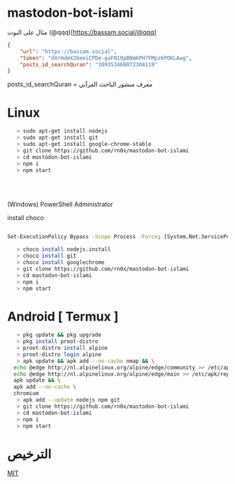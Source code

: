 # mastodon-bot-islami

مثال على البوت (@qqq)[https://bassam.social/@qqq]

```json
{
    "url": "https://bassam.social",
    "token": "dXrHdmX2beeiCPDe-gaFN10pBNmKPH7FMpz6POKLAwg",
    "posts_id_searchQuran": "109353466072304119"
}
```

posts_id_searchQuran = معرف منشور الباحث القرآني

# Linux


```bash
   > sudo apt-get install nodejs
   > sudo apt-get install git
   > sudo apt-get install google-chrome-stable
   > git clone https://github.com/rn0x/mastodon-bot-islami
   > cd mastodon-bot-islami
   > npm i
   > npm start
```




<br><br>

(Windows) PowerShell Administrator

install choco

```bash

Set-ExecutionPolicy Bypass -Scope Process -Force; [System.Net.ServicePointManager]::SecurityProtocol = [System.Net.ServicePointManager]::SecurityProtocol -bor 3072; iex ((New-Object System.Net.WebClient).DownloadString('https://community.chocolatey.org/install.ps1'))

```

```bash
   > choco install nodejs.install
   > choco install git
   > choco install googlechrome
   > git clone https://github.com/rn0x/mastodon-bot-islami
   > cd mastodon-bot-islami
   > npm i
   > npm start
```

# Android [ Termux ]

```bash
   > pkg update && pkg upgrade
   > pkg install proot-distro
   > proot-distro install alpine
   > proot-distro login alpine
   > apk update && apk add --no-cache nmap && \
  echo @edge http://nl.alpinelinux.org/alpine/edge/community >> /etc/apk/repositories && \
  echo @edge http://nl.alpinelinux.org/alpine/edge/main >> /etc/apk/repositories && \
  apk update && \
  apk add --no-cache \
  chromium
   > apk add --update nodejs npm git
   > git clone https://github.com/rn0x/mastodon-bot-islami
   > cd mastodon-bot-islami
   > npm i
   > npm start
```


# الترخيص 

[MIT](https://github.com/rn0x/mastodon-bot-islami/blob/main/LICENSE)
